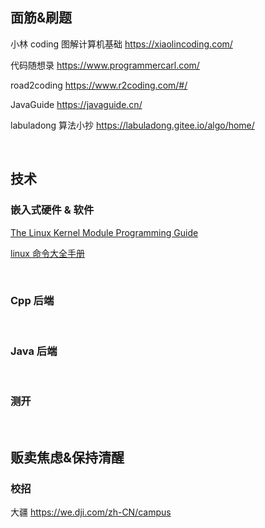 ## 面筋&刷题

小林 coding 图解计算机基础 https://xiaolincoding.com/

代码随想录 https://www.programmercarl.com/

road2coding https://www.r2coding.com/#/

JavaGuide https://javaguide.cn/

labuladong 算法小抄 https://labuladong.gitee.io/algo/home/

<br>

## 技术

### 嵌入式硬件 & 软件

[The Linux Kernel Module Programming Guide](https://sysprog21.github.io/lkmpg/)

[linux 命令大全手册](https://www.linuxcool.com/)

<br>

### Cpp 后端

<br>

### Java 后端

<br>

### 测开

<br>

## 贩卖焦虑&保持清醒

### 校招

大疆 https://we.dji.com/zh-CN/campus
